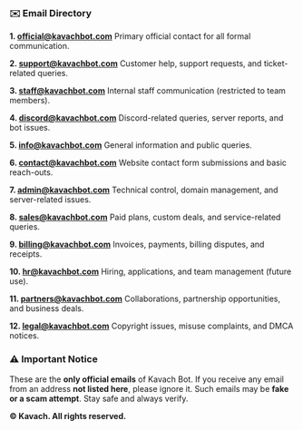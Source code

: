 ### ✉️ Email Directory

**1. [official@kavachbot.com](mailto:official@kavachbot.com)**
Primary official contact for all formal communication.

**2. [support@kavachbot.com](mailto:support@kavachbot.com)**
Customer help, support requests, and ticket-related queries.

**3. [staff@kavachbot.com](mailto:staff@kavachbot.com)**
Internal staff communication (restricted to team members).

**4. [discord@kavachbot.com](mailto:discord@kavachbot.com)**
Discord-related queries, server reports, and bot issues.

**5. [info@kavachbot.com](mailto:info@kavachbot.com)**
General information and public queries.

**6. [contact@kavachbot.com](mailto:contact@kavachbot.com)**
Website contact form submissions and basic reach-outs.

**7. [admin@kavachbot.com](mailto:admin@kavachbot.com)**
Technical control, domain management, and server-related issues.

**8. [sales@kavachbot.com](mailto:sales@kavachbot.com)**
Paid plans, custom deals, and service-related queries.

**9. [billing@kavachbot.com](mailto:billing@kavachbot.com)**
Invoices, payments, billing disputes, and receipts.

**10. [hr@kavachbot.com](mailto:hr@kavachbot.com)**
Hiring, applications, and team management (future use).

**11. [partners@kavachbot.com](mailto:partners@kavachbot.com)**
Collaborations, partnership opportunities, and business deals.

**12. [legal@kavachbot.com](mailto:legal@kavachbot.com)**
Copyright issues, misuse complaints, and DMCA notices.

### ⚠️ Important Notice

These are the **only official emails** of Kavach Bot.
If you receive any email from an address **not listed here**, please ignore it.
Such emails may be **fake or a scam attempt**. Stay safe and always verify.

**© Kavach. All rights reserved.**
